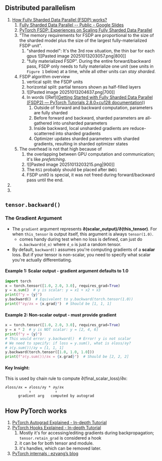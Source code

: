 ## Distributed parallelism
1. [How Fully Sharded Data Parallel (FSDP) works?](https://www.youtube.com/@ahmedtaha8848)
	1. [Fully Sharded Data Parallel -- Public - Google Slides](https://docs.google.com/presentation/d/1ntPSYg-Wphl8sErwjUl0AztOY1i4SZmQuvmGhkeRElA/edit?slide=id.g2318fd43235_0_214#slide=id.g2318fd43235_0_214)
	2. [PyTorch FSDP: Experiences on Scaling Fully Sharded Data Parallel]([2304.11277](https://arxiv.org/pdf/2304.11277))
	3. "The memory requirements for FSDP are proportional to the size of the sharded model plus the size of the largest fully-materialized FSDP unit". 
		1. "sharded model": It's the 3rd row situation, the thin bar for each gpus ![[Pasted image 20251013203057.png|800]]
		2. "fully materialized FSDP". During the entire forward/backward pass, FSDP only needs to fully materialize one unit (see units in `Figure 1` below) at a time, while all other units can *stay sharded*.
	4. FSDP algorithm overview
		1. vertical split: the FSDP units
		2. horizontal split: partial tensors shown as half-filled layers
		3. ![[Pasted image 20251013204637.png|700]]
		4. In words ([Ref]([Getting Started with Fully Sharded Data Parallel (FSDP2) — PyTorch Tutorials 2.8.0+cu128 documentation](https://docs.pytorch.org/tutorials/intermediate/FSDP_tutorial.html)))
			1. Outside of forward and backward computation, parameters are fully sharded    
			2. Before forward and backward, sharded parameters are all-gathered into unsharded parameters    
			3. Inside backward, local unsharded gradients are reduce-scatterred into sharded gradients    
			4. Optimizer updates sharded parameters with sharded gradients, resulting in sharded optimizer states
	5. The overhead is not that high because of 
		1. the overlapping between GPU computation and communication; it's like *prefetching*.
		2. ![[Pasted image 20251013203215.png|900]]
		3. The `RS1` probably should be placed after `BWD1`
		4. FSDP unit0 is special, it was not freed during forward/backward pass until the end.
2. 
3. 

## `tensor.backward()`
### The Gradient Argument
- The `gradient` argument represents **∂(scalar_output)/∂(this_tensor)**. For when `this_tensor` is output itself, this argument is always `tensor(1.0)`.
	- comes handy during test when no loss is defined, can just do `o.backward(d_o)` where `d_o` is just a random tensor.
- By default, `backward()` assumes you're computing gradients of a **scalar** loss. But if your tensor is non-scalar, you need to specify what scalar you're actually differentiating.
#### Example 1: Scalar output - gradient argument defaults to 1.0
```python
import torch
x = torch.tensor([1.0, 2.0, 3.0], requires_grad=True)
y = x.sum()  # y is scalar: y = x1 + x2 + x3
print(f"y = {y}")
y.backward()  # Equivalent to y.backward(torch.tensor(1.0))
print(f"∂y/∂x = {x.grad}")  # Should be [1, 1, 1]
```
#### Example 2: Non-scalar output - must provide gradient
```python
x = torch.tensor([1.0, 2.0, 3.0], requires_grad=True)
y = x * 2  # y is NOT scalar: y = [2, 4, 6]
print(f"y = {y}")
# This would error: y.backward()  # Error! y is not scalar
# We need to specify: if loss = y.sum(), what is ∂loss/∂y?
# ∂(y.sum())/∂y = [1, 1, 1]
y.backward(torch.tensor([1.0, 1.0, 1.0]))
print(f"∂(y.sum())/∂x = {x.grad}")  # Should be [2, 2, 2]
```
#### Key Insight:
This is used by chain rule to compute ∂(final_scalar_loss)/∂x:
```
∂loss/∂x = ∂loss/∂y * ∂y/∂x
           ↑           ↑
      gradient arg   computed by autograd
```

## How PyTorch works
1. [PyTorch Autograd Explained - In-depth Tutorial](https://www.youtube.com/watch?v=MswxJw-8PvE)
2. [PyTorch Hooks Explained - In-depth Tutorial](https://www.youtube.com/@elliotwaite)
	1. Mostly it's for accessing/editing gradients during backpropagation; `tensor.retain_grad` is considered a hook
	2. it can be for both tensor and module. 
	3. it's handles, which can be removed later.
3. [PyTorch internals : ezyang’s blog](https://blog.ezyang.com/2019/05/pytorch-internals/)
